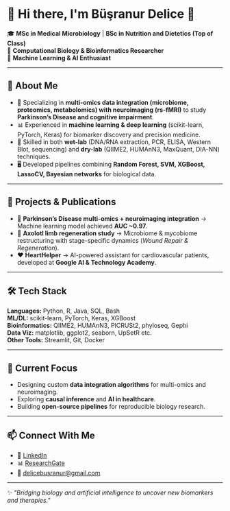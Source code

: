 # 🌟 Hi there, I'm Büşranur Delice 👋  

🎓 **MSc in Medical Microbiology** | **BSc in Nutrition and Dietetics (Top of Class)**  
🧬 **Computational Biology & Bioinformatics Researcher**  
🤖 **Machine Learning & AI Enthusiast**  

---

## 🔬 About Me  
- 🧠 Specializing in **multi-omics data integration (microbiome, proteomics, metabolomics) with neuroimaging (rs-fMRI)** to study **Parkinson’s Disease and cognitive impairment**.  
- 📊 Experienced in **machine learning & deep learning** (scikit-learn, PyTorch, Keras) for biomarker discovery and precision medicine.  
- 🧪 Skilled in both **wet-lab** (DNA/RNA extraction, PCR, ELISA, Western Blot, sequencing) and **dry-lab** (QIIME2, HUMAnN3, MaxQuant, DIA-NN) techniques.  
- 🖥️ Developed pipelines combining **Random Forest, SVM, XGBoost, LassoCV, Bayesian networks** for biological data.  

---

## 🚀 Projects & Publications  
- 🧬 **Parkinson’s Disease multi-omics + neuroimaging integration** → Machine learning model achieved **AUC ~0.97**.  
- 🦎 **Axolotl limb regeneration study** → Microbiome & mycobiome restructuring with stage-specific dynamics (*Wound Repair & Regeneration*).  
- ❤️ **HeartHelper** → AI-powered assistant for cardiovascular patients, developed at **Google AI & Technology Academy**.  

---

## 🛠️ Tech Stack  
**Languages:** Python, R, Java, SQL, Bash  
**ML/DL:** scikit-learn, PyTorch, Keras, XGBoost  
**Bioinformatics:** QIIME2, HUMAnN3, PICRUSt2, phyloseq, Gephi  
**Data Viz:** matplotlib, ggplot2, seaborn, UpSetR etc.  
**Other Tools:** Streamlit, Git, Docker  

---

## 🌱 Current Focus  
- Designing custom **data integration algorithms** for multi-omics and neuroimaging.  
- Exploring **causal inference** and **AI in healthcare**.  
- Building **open-source pipelines** for reproducible biology research.  

---

## 📫 Connect With Me  
- 💼 [LinkedIn](https://www.linkedin.com/in/büşranur-d-84a7371a4/)  
- 📊 [ResearchGate](https://www.researchgate.net/profile/Buesranur-Delice/)  
- 📧 delicebusranur@gmail.com  

---

✨ *"Bridging biology and artificial intelligence to uncover new biomarkers and therapies."*  
